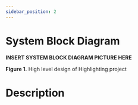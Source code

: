 ```yaml
---
sidebar_position: 2
---
```


# System Block Diagram


**INSERT SYSTEM BLOCK DIAGRAM PICTURE HERE**

**Figure 1.** High level design of Highlighting project

# Description